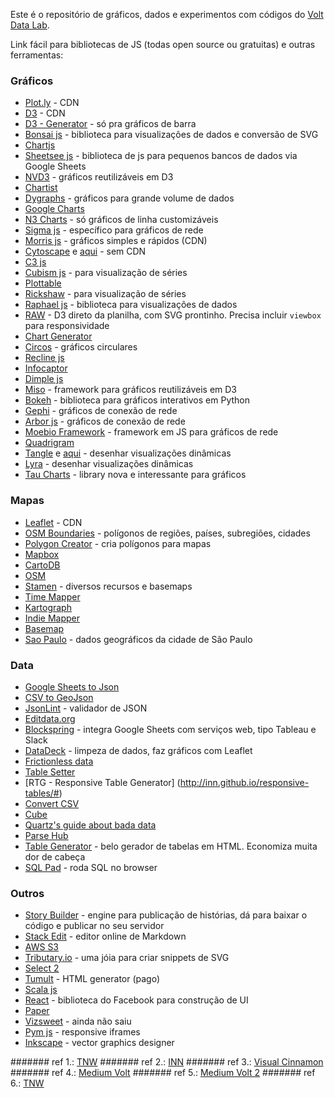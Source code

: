 Este é o repositório de gráficos, dados e experimentos com códigos do [Volt Data Lab](www.voltdata.info).

Link fácil para bibliotecas de JS (todas open source ou gratuitas) e outras ferramentas:

### Gráficos

* [Plot.ly](https://plot.ly/javascript/bar-charts/) - CDN
* [D3](http://d3js.org/) - CDN
* [D3 - Generator](http://d3-generator.com/) - só pra gráficos de barra
* [Bonsai js](https://bonsaijs.org/) - biblioteca para visualizações de dados e conversão de SVG
* [Chartjs](http://www.chartjs.org/)
* [Sheetsee js](http://jlord.us/sheetsee.js/) - biblioteca de js para pequenos bancos de dados via Google Sheets
* [NVD3](http://nvd3.org/) - gráficos reutilizáveis em D3
* [Chartist](http://gionkunz.github.io/chartist-js/)
* [Dygraphs](http://dygraphs.com/) - gráficos para grande volume de dados
* [Google Charts](https://developers.google.com/chart/)
* [N3 Charts](http://n3-charts.github.io/line-chart/#/) - só gráficos de linha customizáveis
* [Sigma js](http://sigmajs.org/) - específico para gráficos de rede
* [Morris js](http://morrisjs.github.io/morris.js/) - gráficos simples e rápidos (CDN)
* [Cytoscape](http://js.cytoscape.org/) e [aqui](http://cytoscape.org/) - sem CDN
* [C3 js](http://c3js.org/)
* [Cubism js](https://square.github.io/cubism/) - para visualização de séries
* [Plottable](http://plottablejs.org/) 
* [Rickshaw](http://code.shutterstock.com/rickshaw/) - para visualização de séries
* [Raphael js](http://raphaeljs.com/) - biblioteca para visualizações de dados
* [RAW](http://raw.densitydesign.org/) - D3 direto da planilha, com SVG prontinho. Precisa incluir `viewbox` para responsividade
* [Chart Generator](http://charts.livegap.com/)
* [Circos](http://mkweb.bcgsc.ca/tableviewer/) - gráficos circulares
* [Recline js](http://okfnlabs.org/recline/)
* [Infocaptor](https://my.infocaptor.com/free_data_visualization.php)
* [Dimple js](http://dimplejs.org/index.html)
* [Miso](http://misoproject.com/d3-chart/) - framework para gráficos reutilizáveis em D3
* [Bokeh](http://bokeh.pydata.org/en/latest/index.html) - biblioteca para gráficos interativos em Python
* [Gephi](http://gephi.org/) - gráficos de conexão de rede
* [Arbor js](http://arborjs.org/) -  gráficos de conexão de rede
* [Moebio Framework](http://moebiolabs.github.io/moebio_framework/) - framework em JS para gráficos de rede
* [Quadrigram](http://www.quadrigram.com/)
* [Tangle](http://worrydream.com/Tangle/) e [aqui](https://github.com/worrydream/Tangle) - desenhar visualizações dinâmicas
* [Lyra](http://idl.cs.washington.edu/projects/lyra/app/) - desenhar visualizações dinâmicas
* [Tau Charts](http://taucharts.com/) - library nova e interessante para gráficos


### Mapas

* [Leaflet](http://leafletjs.com/) - CDN
* [OSM Boundaries](https://osm.wno-edv-service.de/boundaries/) - polígonos de regiões, países, subregiões, cidades
* [Polygon Creator](http://polygons.openstreetmap.fr/index.py) - cria polígonos para mapas
* [Mapbox](https://www.mapbox.com)
* [CartoDB](http://www.cartodb.com/)
* [OSM](https://www.openstreetmap.org)
* [Stamen](http://stamen.com/) - diversos recursos e basemaps
* [Time Mapper](http://timemapper.okfnlabs.org/)
* [Kartograph](http://kartograph.org/)
* [Indie Mapper](http://indiemapper.com/app/)
* [Basemap](http://matplotlib.org/basemap/)
* [Sao Paulo](https://github.com/okfn-brasil/gastos_abertos_dados/tree/master/GIS) - dados geográficos da cidade de São Paulo


### Data
* [Google Sheets to Json](http://blog.pamelafox.org/2013/06/exporting-google-spreadsheet-as-json.html)
* [CSV to GeoJson](https://github.com/mapbox/geo-googledocs/)
* [JsonLint](http://jsonlint.com/#) - validador de JSON
* [Editdata.org](http://editdata.org/about)
* [Blockspring](https://www.blockspring.com/) - integra Google Sheets com serviços web, tipo Tableau e Slack
* [DataDeck](http://explorer.okfnlabs.org/#start) - limpeza de dados, faz gráficos com Leaflet
* [Frictionless data](http://data.okfn.org/)
* [Table Setter](http://propublica.github.io/table-setter/)
* [RTG - Responsive Table Generator] (http://inn.github.io/responsive-tables/#)
* [Convert CSV](http://www.convertcsv.com/)
* [Cube](http://square.github.io/cube/) 
* [Quartz's guide about bada data](https://github.com/Quartz/bad-data-guide)
* [Parse Hub](https://www.parsehub.com/)
* [Table Generator](http://www.tablesgenerator.com/) - belo gerador de tabelas em HTML. Economiza muita dor de cabeça
* [SQL Pad](http://rickbergfalk.github.io/sqlpad/) - roda SQL no browser

### Outros

* [Story Builder](http://storybuilder.jumpstart.ge/en) - engine para publicação de histórias, dá para baixar o código e publicar no seu servidor
* [Stack Edit](https://stackedit.io/editor) - editor online de Markdown
* [AWS S3](http://aws.amazon.com/s3/)
* [Tributary.io](http://tributary.io/) - uma jóia para criar snippets de SVG 
* [Select 2](https://select2.github.io/)
* [Tumult](http://tumult.com/hype/) - HTML generator (pago)
* [Scala js](http://lihaoyi.github.io/hands-on-scala-js/)
* [React](http://facebook.github.io/react/) - biblioteca do Facebook para construção de UI
* [Paper](http://paperjs.org/about/)
* [Vizsweet](http://www.vizsweet.com/) - ainda não saiu
* [Pym js](http://blog.apps.npr.org/pym.js/) - responsive iframes
* [Inkscape](https://inkscape.org/pt/) - vector graphics designer


####### ref 1.: [TNW](http://thenextweb.com/dd/2015/06/12/20-best-javascript-chart-libraries/)
####### ref 2.: [INN](http://nerds.inn.org/toolbox/)
####### ref 3.: [Visual Cinnamon](http://www.visualcinnamon.com/)
####### ref 4.: [Medium Volt](https://medium.com/volt-data-lab/26-ferramentas-para-visualiza%C3%A7%C3%A3o-de-dados-avaliadas-pelo-volt-654c5a590497#.7lof0g732)
####### ref 5.: [Medium Volt 2](https://medium.com/volt-data-lab/6-ferramentas-para-extrair-dados-da-internet-avaliadas-pelo-volt-586b6352fdd2#.jbd8yb9a2)
####### ref 6.: [TNW](http://thenextweb.com/apps/2012/09/29/the-best-apps-communities-tools-writers-journalists/)



